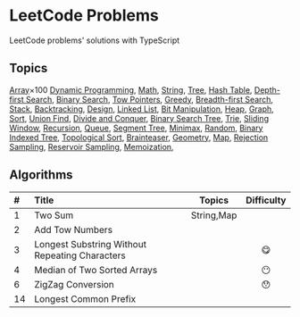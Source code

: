 # LeetCode Problems

LeetCode problems' solutions with TypeScript

## Topics

[Array](./TOPICS.md#array)×100
[Dynamic Programming](./TOPICS.md#string),
[Math](./TOPICS.md#),
[String](./TOPICS.md#),
[Tree](./TOPICS.md#),
[Hash Table](./TOPICS.md#),
[Depth-first Search](./TOPICS.md#),
[Binary Search](./TOPICS.md#),
[Tow Pointers](./TOPICS.md#),
[Greedy](./TOPICS.md#),
[Breadth-first Search](./TOPICS.md#),
[Stack](./TOPICS.md#),
[Backtracking](./TOPICS.md#),
[Design](./TOPICS.md#),
[Linked List](./TOPICS.md#),
[Bit Manipulation](./TOPICS.md#),
[Heap](./TOPICS.md#),
[Graph](./TOPICS.md#),
[Sort](./TOPICS.md#),
[Union Find](./TOPICS.md#),
[Divide and Conquer](./TOPICS.md#),
[Binary Search Tree](./TOPICS.md#),
[Trie](./TOPICS.md#),
[Sliding Window](./TOPICS.md#),
[Recursion](./TOPICS.md#),
[Queue](./TOPICS.md#),
[Segment Tree](./TOPICS.md#),
[Minimax](./TOPICS.md#),
[Random](./TOPICS.md#),
[Binary Indexed Tree](./TOPICS.md#),
[Topological Sort](./TOPICS.md#),
[Brainteaser](./TOPICS.md#),
[Geometry](./TOPICS.md#),
[Map](./TOPICS.md#),
[Rejection Sampling](./TOPICS.md#),
[Reservoir Sampling](./TOPICS.md#),
[Memoization](./TOPICS.md#),

## Algorithms

| \#  | Title                                          |   Topics   | Difficulty |
| :-- | :--------------------------------------------- | :--------: | :--------: |
| 1   | Two Sum                                        | String,Map |            |
| 2   | Add Tow Numbers                                |            |            |
| 3   | Longest Substring Without Repeating Characters |            |     😋     |
| 4   | Median of Two Sorted Arrays                    |            |     😶     |
| 6   | ZigZag Conversion                              |            |     😯     |
| 14  | Longest Common Prefix                          |            |            |
